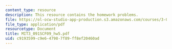 ```yaml
---
content_type: resource
description: This resource contains the homework problems.
file: https://ol-ocw-studio-app-production.s3.amazonaws.com/courses/3-091sc-introduction-to-solid-state-chemistry-fall-2010/c9193599c9e647987f89ff8ef20460ad_MIT3_091SCF09_hw5.pdf
file_type: application/pdf
resourcetype: Document
title: MIT3_091SCF09_hw5.pdf
uid: c9193599-c9e6-4798-7f89-ff8ef20460ad
---
```

